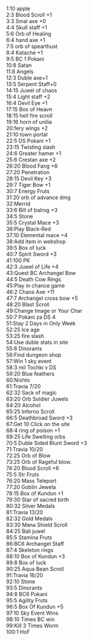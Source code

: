 1:10 apple  
2:3 Blood Scroll +1  
3:3 Smal axe +0  
4:4 Skull staff +1  
5:6 Orb of Healing  
6:4 hand axe +1  
7:5 orb of spearthust  
8:4 Katache +1  
9:5 BC 1 Pokani  
10:8 Satan  
11:8 Angels  
12:3 Duble axe+1  
13:5 Serpent Staff+0  
14:15 Juwel of chaos  
15:4 Light staff +2    
16:4 Devil Eye +1  
17:15 Box of Heavn  
18:15 hell fire scroll  
19:16 horn of unilia  
20:fery wings +2  
21:10 town portal  
22:5 DS Pokani +1  
23:15 Twisting slash  
24:6 Greater hamer +1  
25:6 Crestan axe +2  
26:20 Blood Fang +6  
27:20 Penetration  
28:15 Devil Key +3  
29:7 Tiger Bow +1  
30:7 Energy Fruts  
31:20 orb of advance dmg  
32:Merrid   
33:6 Bill of balrog +3  
34:5 Stone  
35:5 Crystal Mace +3  
36:Play Black-Red  
37:10 Elemental mace +4  
38:Add item in webshop  
39:5 Box of luck  
40:7 Spirit Sword +3  
41:100 PK  
42:3 Juwel of Life +4  
43:Quest BC Archangel Bow  
44:5 Death Cow Rings  
45:Play in chance game  
46:2 Chaos Axe +11  
47:7 Archangel cross bow +5  
48:20 Blast Scroll  
49:Change Image or Your Char  
50:7 Pokani za DS 4  
51:Stay 2 Days in Only Week  
52:25 Ice age  
53:25 fire slash  
54:Use duble stats in site  
55:8 Dinorants  
56:Find dungeon shop  
57:Win 1 sky event  
58:3 mil Tochki v DS  
59:20 Blue feathers  
60:Nishto  
61:Travia 7/20  
62:32 Sack of magic  
63:20 Orb Soldier Juwels  
64:20 Alcohol  
65:25 Inferno Scroll  
66:5 Deathbroad Sword +3  
67:Get 10 Click on the site  
68:4 ring of poison +1  
69:25 Life Swelling orbs  
70:5 Duble Sided Blunt Sword +3  
71:Travia 10/20  
72:25 Orb of Blow  
73:25 Orb of Rageful blow.  
74:20 Blood Scroll +6  
75:5 Str Fruts  
76:20 Mass Teleport  
77:20 Goblin Jewela  
78:15 Box of Kundun +1  
79:30 Star of sacred birth  
80:32 Silver Medals  
81:Travia 13/20  
82:32 Gold Medals  
83:30 Mana Shield Scroll  
84:25 Bali juwel  
85:5 Stamina Fruts  
86:BC6 Archangel Staff  
87:4 Skeleton rings  
88:10 Box of Kundun +3  
89:8 Box of luck  
90:25 Aqua Bean Scroll  
91:Travia 16/20  
92:10 Stone  
93:5 Dinorants  
94:8 BC6 Pokani  
95:5 Agility Fruts  
96:5 Box Of Kundun +5  
97:10 Sky Event Wins  
98:10 Times BC win  
99:Kill 3 Times Worm   
100:1 HoF  



